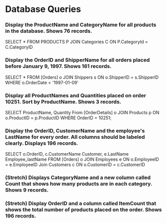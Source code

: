 # Database Queries

### Display the ProductName and CategoryName for all products in the database. Shows 76 records.

SELECT *
FROM PRODUCTS P
JOIN Categories C ON P.CategoryId = C.CategoryID

### Display the OrderID and ShipperName for all orders placed before January 9, 1997. Shows 161 records.

SELECT * FROM [Orders] o
JOIN Shippers s ON o.ShipperID = s.ShipperID
WHERE o.OrderDate < '1997-01-09'

### Display all ProductNames and Quantities placed on order 10251. Sort by ProductName. Shows 3 records.
SELECT ProductName,
    Quantity
From [OrderDetails] o
JOIN Products p ON o.ProductID = p.ProductID
WHERE OrderID = 10251;

### Display the OrderID, CustomerName and the employee's LastName for every order. All columns should be labeled clearly. Displays 196 records.

SELECT o.OrderID,
c.CustomerName Customer,
e.LastName Employee_lastName
FROM [Orders] o
JOIN Employees e ON o.EmployeeID = e.EmployeeID
Join Customers c ON o.CustomerID = c.CustomerID


### (Stretch)  Displays CategoryName and a new column called Count that shows how many products are in each category. Shows 9 records.

### (Stretch) Display OrderID and a  column called ItemCount that shows the total number of products placed on the order. Shows 196 records. 